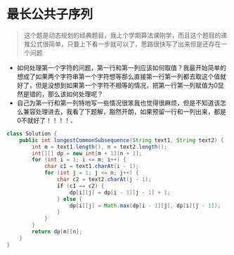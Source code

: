 # 最长公共子序列

> 这个题是动态规划的经典题目，我上个学期算法课刚学，而且这个题目的递推公式很简单，只要上下看一步就可以了，思路很快写了出来但是还存在一个问题

* 如何处理第一个字符的问题，第一行和第一列应该如何取值？我最开始简单的想成了如果两个字符串第一个字符想等那么直接第一行第一列都去取这个值就好了，但是没想到如果第一个字符不相等的情况，把第一行第一列赋值为0显然是错的，那么该如何处理呢？
* 自己为第一行和第一列特地写一些情况很笨我也觉得很麻烦，但是不知道该怎么兼容处理进去，我看了下题解，豁然开朗，如果预留一行和一列出来，都是0不就好了！！！！、

```java
class Solution {
    public int longestCommonSubsequence(String text1, String text2) {
        int m = text1.length(), n = text2.length();
        int[][] dp = new int[m + 1][n + 1];
        for (int i = 1; i <= m; i++) {
            char c1 = text1.charAt(i - 1);
            for (int j = 1; j <= n; j++) {
                char c2 = text2.charAt(j - 1);
                if (c1 == c2) {
                    dp[i][j] = dp[i - 1][j - 1] + 1;
                } else {
                    dp[i][j] = Math.max(dp[i - 1][j], dp[i][j - 1]);
                }
            }
        }
        return dp[m][n];
    }
}


```

